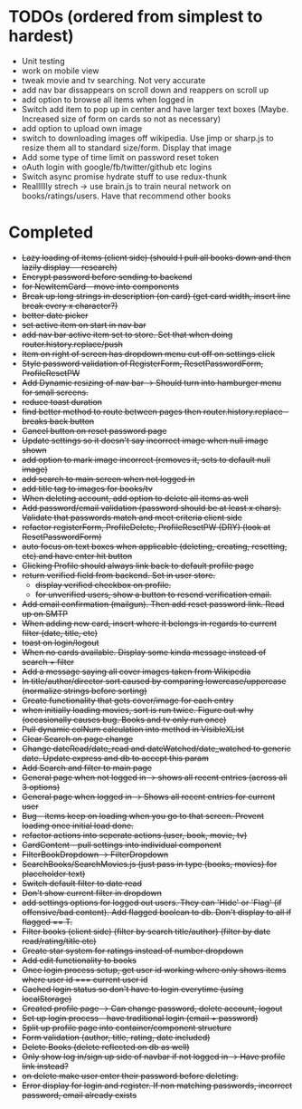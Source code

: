 # TODOs (ordered from simplest to hardest)

- Unit testing
- work on mobile view
- tweak movie and tv searching. Not very accurate
- add nav bar dissappears on scroll down and reappers on scroll up
- add option to browse all items when logged in
- Switch add item to pop up in center and have larger text boxes (Maybe. Increased size of form on cards so not as necessary)
- add option to upload own image
- switch to downloading images off wikipedia. Use jimp or sharp.js to resize them all to standard size/form. Display that image
- Add some type of time limit on password reset token
- oAuth login with google/fb/twitter/github etc logins
- Switch async promise hydrate stuff to use redux-thunk
- Realllllly strech -> use brain.js to train neural network on books/ratings/users. Have that recommend other books

# Completed

- ~~Lazy loading of items (client side) (should I pull all books down and then lazily display -- research)~~
- ~~Encrypt password before sending to backend~~
- ~~for NewItemCard - move into components~~
- ~~Break up long strings in description (on card) (get card width, insert line break every x character?)~~
- ~~better date picker~~
- ~~set active item on start in nav bar~~
- ~~add nav bar active item set to store. Set that when doing router.history.replace/push~~
- ~~Item on right of screen has dropdown menu cut off on settings click~~
- ~~Style password validation of RegisterForm, ResetPasswordForm, ProfileResetPW~~
- ~~Add Dynamic resizing of nav bar -> Should turn into hamburger menu for small screens.~~
- ~~reduce toast duration~~
- ~~find better method to route between pages then router.history.replace - breaks back button~~
- ~~Cancel button on reset password page~~
- ~~Update settings so it doesn't say incorrect image when null image shown~~
- ~~add option to mark image incorrect (removes it, sets to default null image)~~
- ~~add search to main screen when not logged in~~
- ~~add title tag to images for books/tv~~
- ~~When deleting account, add option to delete all items as well~~
- ~~Add password/email validation (password should be at least x chars). Validate that passwords match and meet criteria client side~~
- ~~refactor registerForm, ProfileDelete, ProfileResetPW (DRY) (look at ResetPasswordForm)~~
- ~~auto focus on text boxes when applicable (deleting, creating, resetting, etc) and have enter hit button~~
- ~~Clicking Profile should always link back to default profile page~~
- ~~return verified field from backend. Set in user store.~~
  - ~~display verified checkbox on profile.~~
  - ~~for unverified users, show a button to resend verification email.~~
- ~~Add email confirmation (mailgun). Then add reset password link. Read up on SMTP~~
- ~~When adding new card, insert where it belongs in regards to current filter (date, title, etc)~~
- ~~toast on login/logout~~
- ~~When no cards available. Display some kinda message instead of search + filter~~
- ~~Add a message saying all cover images taken from Wikipedia~~
- ~~In title/author/director sort caused by comparing lowercase/uppercase (normalize strings before sorting)~~
- ~~Create functionality that gets cover/image for each entry~~
- ~~when initially loading movies, sort is run twice. Figure out why (occasionally causes bug. Books and tv only run once)~~
- ~~Pull dynamic colNum calculation into method in VisibleXList~~
- ~~Clear Search on page change~~
- ~~Change dateRead/date_read and dateWatched/date_watched to generic date. Update express and db to accept this param~~
- ~~Add Search and filter to main page~~
- ~~General page when not logged in -> shows all recent entries (across all 3 options)~~
- ~~General page when logged in -> Shows all recent entries for current user~~
- ~~Bug - items keep on loading when you go to that screen. Prevent loading once initial load done.~~
- ~~refactor actions into seperate actions (user, book, movie, tv)~~
- ~~CardContent - pull settings into individual component~~
- ~~FilterBookDropdown -> FilterDropdown~~
- ~~SearchBooks/SearchMovies.js (just pass in type (books, movies) for placeholder text)~~
- ~~Switch default filter to date read~~
- ~~Don't show current filter in dropdown~~
- ~~add settings options for logged out users. They can 'Hide' or 'Flag' (if offensive/bad content). Add flagged boolean to db. Don't display to all if flagged == T.~~
- ~~Filter books (client side) (filter by search title/author) (filter by date read/rating/title etc)~~
- ~~Create star system for ratings instead of number dropdown~~
- ~~Add edit functionality to books~~
- ~~Once login process setup, get user id working where only shows items where user id === current user id~~
- ~~Cached login status so don't have to login everytime (using localStorage)~~
- ~~Created profile page -> Can change password, delete account, logout~~
- ~~Set up login process - have traditional login (email + password)~~
- ~~Split up profile page into container/component structure~~
- ~~Form validation (author, title, rating, date included)~~
- ~~Delete Books (delete reflected on db as well)~~
- ~~Only show log in/sign up side of navbar if not logged in -> Have profile link instead?~~
- ~~on delete make user enter their password before deleting.~~
- ~~Error display for login and register. If non matching passwords, incorrect password, email already exists~~
